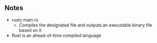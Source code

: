 ## Notes

- rustc main.rs
  - Compiles the designated file and outputs an executable binary file based on it
- Rust is an ahead-of-time compiled language

